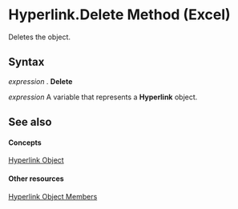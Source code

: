 
# Hyperlink.Delete Method (Excel)

Deletes the object.


## Syntax

 _expression_ . **Delete**

 _expression_ A variable that represents a **Hyperlink** object.


## See also


#### Concepts


[Hyperlink Object](8bdd2c2f-e6eb-a2f2-78c8-b597aa80ec05.md)
#### Other resources


[Hyperlink Object Members](b0566d1c-404f-b79e-7770-e7189a1c817a.md)

